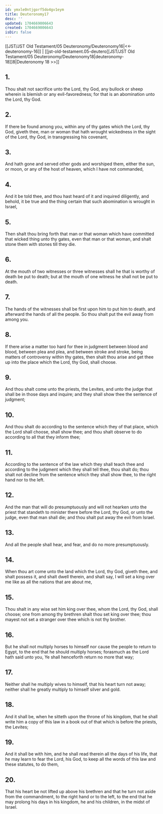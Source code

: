 ```yaml
---
id: ymxle0ntjgorf5do4gv1eym
title: Deuteronomy17
desc: ''
updated: 1704669006643
created: 1704669006643
isDir: false
---
```

[[JST/JST Old Testament/05 Deuteronomy/Deuteronomy16|<<-deuteronomy-16]] | [[jst-old-testament.05-deutero[[JST/JST Old Testament/05 Deuteronomy/Deuteronomy18|deuteronomy-18]]8|Deuteronomy 18 >>]]
## 1.
Thou shalt not sacrifice unto the Lord, thy God, any bullock or sheep wherein is blemish or any evil-favoredness; for that is an abomination unto the Lord, thy God.
## 2.
If there be found among you, within any of thy gates which the Lord, thy God, giveth thee, man or woman that hath wrought wickedness in the sight of the Lord, thy God, in transgressing his covenant,
## 3.
And hath gone and served other gods and worshiped them, either the sun, or moon, or any of the host of heaven, which I have not commanded,
## 4.
And it be told thee, and thou hast heard of it and inquired diligently, and behold, it be true and the thing certain that such abomination is wrought in Israel,
## 5.
Then shalt thou bring forth that man or that woman which have committed that wicked thing unto thy gates, even that man or that woman, and shalt stone them with stones till they die.
## 6.
At the mouth of two witnesses or three witnesses shall he that is worthy of death be put to death; but at the mouth of one witness he shall not be put to death.
## 7.
The hands of the witnesses shall be first upon him to put him to death, and afterward the hands of all the people. So thou shalt put the evil away from among you.
## 8.
If there arise a matter too hard for thee in judgment between blood and blood, between plea and plea, and between stroke and stroke, being matters of controversy within thy gates, then shalt thou arise and get thee up into the place which the Lord, thy God, shall choose.
## 9.
And thou shalt come unto the priests, the Levites, and unto the judge that shall be in those days and inquire; and they shall show thee the sentence of judgment;
## 10.
And thou shalt do according to the sentence which they of that place, which the Lord shall choose, shall show thee; and thou shalt observe to do according to all that they inform thee;
## 11.
According to the sentence of the law which they shall teach thee and according to the judgment which they shall tell thee, thou shalt do; thou shalt not decline from the sentence which they shall show thee, to the right hand nor to the left.
## 12.
And the man that will do presumptuously and will not hearken unto the priest that standeth to minister there before the Lord, thy God, or unto the judge, even that man shall die; and thou shalt put away the evil from Israel.
## 13.
And all the people shall hear, and fear, and do no more presumptuously.
## 14.
When thou art come unto the land which the Lord, thy God, giveth thee, and shalt possess it, and shalt dwell therein, and shalt say, I will set a king over me like as all the nations that are about me,
## 15.
Thou shalt in any wise set him king over thee, whom the Lord, thy God, shall choose; one from among thy brethren shalt thou set king over thee; thou mayest not set a stranger over thee which is not thy brother.
## 16.
But he shall not multiply horses to himself nor cause the people to return to Egypt, to the end that he should multiply horses; forasmuch as the Lord hath said unto you, Ye shall henceforth return no more that way;
## 17.
Neither shall he multiply wives to himself, that his heart turn not away; neither shall he greatly multiply to himself silver and gold.
## 18.
And it shall be, when he sitteth upon the throne of his kingdom, that he shall write him a copy of this law in a book out of that which is before the priests, the Levites;
## 19.
And it shall be with him, and he shall read therein all the days of his life, that he may learn to fear the Lord, his God, to keep all the words of this law and these statutes, to do them,
## 20.
That his heart be not lifted up above his brethren and that he turn not aside from the commandment, to the right hand or to the left, to the end that he may prolong his days in his kingdom, he and his children, in the midst of Israel.

